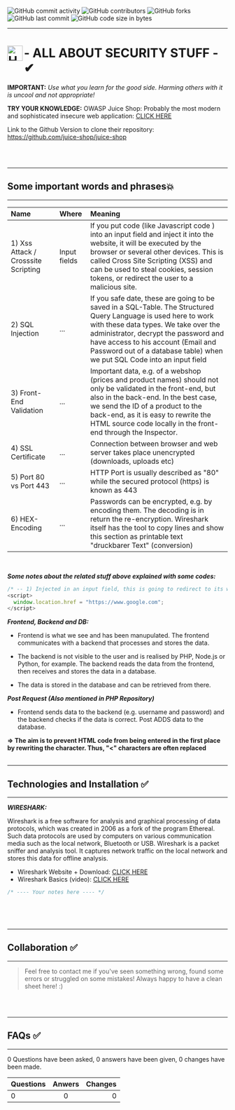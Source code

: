 ![GitHub commit activity](https://img.shields.io/github/commit-activity/m/Svendolin/All-about-HACK?style=for-the-badge) ![GitHub contributors](https://img.shields.io/github/contributors/svendolin/All-about-HACK?style=for-the-badge) ![GitHub forks](https://img.shields.io/github/forks/Svendolin/All-about-HACK?color=pink&style=for-the-badge) ![GitHub last commit](https://img.shields.io/github/last-commit/Svendolin/All-about-HACK?style=for-the-badge) ![GitHub code size in bytes](https://img.shields.io/github/languages/code-size/Svendolin/All-about-HACK?color=yellow&style=for-the-badge)


***


# <img align="left" alt="HTML" width="35px" src="https://banner2.cleanpng.com/20180626/ijk/kisspng-computer-security-threat-national-cyber-security-a-topic-logo-5b32ac279670a0.5387674615300475276162.jpg" /> - ALL ABOUT SECURITY STUFF - ✔

**IMPORTANT:**
_Use what you learn for the good side. Harming others with it is uncool and not appropriate!_

**TRY YOUR KNOWLEDGE:**
OWASP Juice Shop: Probably the most modern and sophisticated insecure web application: [CLICK HERE](http://demo.owasp-juice.shop/#/)

Link to the Github Version to clone their repository: https://github.com/juice-shop/juice-shop






<br />
<br />


***
## Some important words and phrases💥
***

| Name | Where | Meaning  | 
|:--------------| :--------------| :--------------|
|1) Xss Attack / Crosssite Scripting | Input fields |  If you put code (like Javascript code ) into an input field and inject it into the website, it will be executed by the browser or several other devices. This is called Cross Site Scripting (XSS) and can be used to steal cookies, session tokens, or redirect the user to a malicious site. |
| 2) SQL Injection | ...| If you safe date, these are going to be saved in a SQL-Table. The Structured Query Language is used here to work with these data types. We take over the administrator, decrypt the password and have access to his account (Email and Password out of a database table) when we put SQL Code into an input field |
| 3) Front-End Validation | ... |Important data, e.g. of a webshop (prices and product names) should not only be validated in the front-end, but also in the back-end. In the best case, we send the ID of a product to the back-end, as it is easy to rewrite the HTML source code locally in the front-end through the Inspector.|
| 4) SSL Certificate | ...| Connection between browser and web server takes place unencrypted (downloads, uploads etc) |
| 5) Port 80 vs Port 443 | ...| HTTP Port is usually described as "80" while the secured protocol (https) is known as 443
| 6) HEX-Encoding | ...| Passwords can be encrypted, e.g. by encoding them. The decoding is in return the re-encryption. Wireshark itself has the tool to copy lines and show this section as printable text "druckbarer Text" (conversion) |

<br />

_**Some notes about the related stuff above explained with some codes:**_

```js
/* -- 1) Injected in an input field, this is going to redirect to its website as shown (Google) when the page is tring to load -- */
<script>
  window.location.href = "https://www.google.com";
</script>

```
_**Frontend, Backend and DB:**_
- Frontend is what we see and has been manupulated. The frontend communicates with a backend that processes and stores the data. 

- The backend is not visible to the user and is realised by PHP, Node.js or Python, for example. The backend reads the data from the frontend, then receives and stores the data in a database.

- The data is stored in the database and can be retrieved from there.

_**Post Request (Also mentioned in PHP Repository)**_
- Frontend sends data to the backend (e.g. username and password) and the backend checks if the data is correct. Post ADDS data to the database. 

**=> The aim is to prevent HTML code from being entered in the first place by rewriting the character. Thus, "<" characters are often replaced**
<br />
<br />

***
## Technologies and Installation ✅
***





_**WIRESHARK:**_

Wireshark is a free software for analysis and graphical processing of data protocols, which was created in 2006 as a fork of the program Ethereal. Such data protocols are used by computers on various communication media such as the local network, Bluetooth or USB. Wireshark is a packet sniffer and analysis tool. It captures network traffic on the local network and stores this data for offline analysis.

- Wireshark Website + Download:  [CLICK HERE](https://www.wireshark.org/)
- Wireshark Basics (video):  [CLICK HERE](https://www.youtube.com/watch?v=lb1Dw0elw0Q)



```js
/* ---- Your notes here ---- */



```


<br />
<br />


***
## Collaboration ✅
***
> Feel free to contact me if you've seen something wrong, found some errors or struggled on some mistakes! Always happy to have a clean sheet here! :)


<br />
<br />

***
## FAQs ✅
***
0 Questions have been asked, 0 answers have been given, 0 changes have been made.

| Questions | Anwers | Changes |
|:--------------|:-------------:|--------------:|
| 0 | 0 | 0 |



